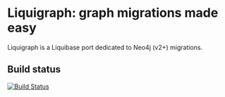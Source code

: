 # Liquigraph: graph migrations made easy

Liquigraph is a Liquibase port dedicated to Neo4j (v2+) migrations.

## Build status

[![Build Status](https://travis-ci.org/fbiville/liquigraph.png)](https://travis-ci.org/fbiville/liquigraph)
